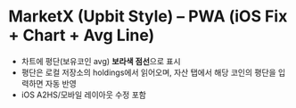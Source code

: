 # MarketX (Upbit Style) – PWA (iOS Fix + Chart + Avg Line)
- 차트에 평단(보유코인 avg) **보라색 점선**으로 표시
- 평단은 로컬 저장소의 holdings에서 읽어오며, 자산 탭에서 해당 코인의 평단을 입력하면 자동 반영
- iOS A2HS/모바일 레이아웃 수정 포함
